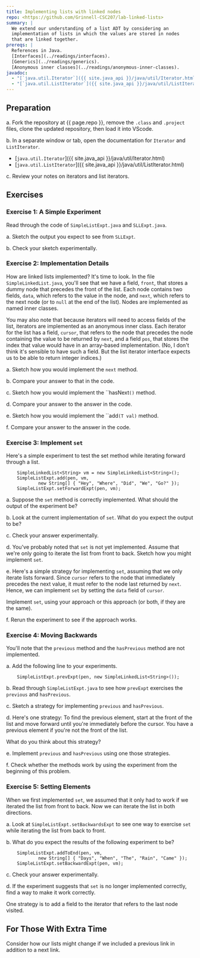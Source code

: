```yaml
---
title: Implementing lists with linked nodes
repo: <https://github.com/Grinnell-CSC207/lab-linked-lists>
summary: |
  We extend our understanding of a list ADT by considering an
  implementation of lists in which the values are stored in nodes
  that are linked together.
prereqs: |
  References in Java. 
  [Interfaces](../readings/interfaces).
  [Generics](../readings/generics).  
  [Anonymous inner classes](../readings/anonymous-inner-classes).
javadoc:
  - "[`java.util.Iterator`]({{ site.java_api }}/java/util/Iterator.html)"
  - "[`java.util.ListIterator`]({{ site.java_api }}/java/util/ListIterator.html)"
---
```

Preparation
-----------

a. Fork the repository at {{ page.repo }}, remove the `.class` and `.project` files, clone the updated repository, then load it into VScode.

b. In a separate window or tab, open the documentation for `Iterator`
   and `ListIterator`.

* [`java.util.Iterator`]({{ site.java_api }}/java/util/Iterator.html)
* [`java.util.ListIterator`]({{ site.java_api }}/java/util/ListIterator.html)

c. Review your notes on iterators and list iterators.

Exercises
---------

### Exercise 1: A Simple Experiment

Read through the code of `SimpleListExpt.java` and
`SLLExpt.java`.

a. Sketch the output you expect to see from `SLLExpt`.

b. Check your sketch experimentally.

### Exercise 2: Implementation Details

How are linked lists implemented?  It's time to look.  In the file `SimpleLinkedList.java`, you'll see that we have a field, `front`, that stores a dummy node that precedes the front of the list.  Each node contains two fields, `data`, which refers to the value in the node, and `next`, which refers to the next node (or to `null` at the end of the list).  Nodes are implemented as named inner classes.  

You may also note that because iterators will need to access fields of the list, iterators are implemented as an anonymous inner class.  Each iterator for the list has a field, `cursor`, that refers to the node that precedes the node containing the value to be returned by `next`, and a field `pos`, that stores the index that value would have in an array-based implementation.  (No, I don't think it's sensible to have such a field.  But the list iterator interface expects us to be able to return integer indices.)

a. Sketch how you would implement the ``next`` method.

b. Compare your answer to that in the code.  

c. Sketch how you would implement the ``hasNext`()` method.

d. Compare your answer to the answer in the code.

e. Sketch how you would implement the ``add`(T val)` method.

f. Compare your answer to the answer in the code.

### Exercise 3: Implement `set`

Here's a simple experiment to test the set method while iterating forward through a list.

```
    SimpleLinkedList<String> vm = new SimpleLinkedList<String>();
    SimpleListExpt.add(pen, vm, 
            new String[] { "Hey", "Where", "Did", "We", "Go?" });
    SimpleListExpt.setForwardExpt(pen, vm);
```

a. Suppose the `set` method is correctly implemented.  What should the output of the experiment be?

b. Look at the current implementation of `set`.  What do you expect the output to be?

c. Check your answer experimentally.

d. You've probably noted that `set` is not yet implemented.  Assume that we're only going to iterate the list from front to back.  Sketch how you might implement `set`.

e. Here's a simple strategy for implementing `set`, assuming that we only iterate lists forward.  Since `cursor` refers to the node that immediately precedes the next value, it must refer to the node last returned by `next`.  Hence, we can implement `set` by setting the `data` field of `cursor`.

Implement `set`, using your approach or this approach (or both, if they are the same).

f. Rerun the experiment to see if the approach works.

### Exercise 4: Moving Backwards

You'll note that the `previous` method and the `hasPrevious` method are not implemented.

a. Add the following line to your experiments.

```
    SimpleListExpt.prevExpt(pen, new SimpleLinkedList<String>());
```

b. Read through `SimpleListExpt.java` to see how `prevExpt` exercises the `previous` and `hasPrevious`.

c. Sketch a strategy for implementing `previous` and `hasPrevious`.

d. Here's one strategy: To find the previous element, start at the front of the list and move forward until you're immediately before the cursor.  You have a previous element if you're not the front of the list.

What do you think about this strategy?

e. Implement `previous` and `hasPrevious` using one those strategies.

f. Check whether the methods work by using the experiment from the beginning of this problem.

### Exercise 5: Setting Elements

When we first implemented `set`, we assumed that it only had to work if we iterated the list from front to back.  Now we can iterate the list in both directions.

a. Look at `SimpleListExpt.setBackwardsExpt` to see one way to exercise `set` while iterating the list from back to front.

b. What do you expect the results of the following experiment to be?

```
    SimpleListExpt.addToEnd(pen, vm, 
            new String[] { "Days", "When", "The", "Rain", "Came" });
    SimpleListExpt.setBackwardExpt(pen, vm);
```

c. Check your answer experimentally.

d. If the experiment suggests that `set` is no longer implemented correctly, find a way to make it work correctly.

One strategy is to add a field to the iterator that refers to the last node visited.

For Those With Extra Time
-------------------------

Consider how our lists might change if we included a previous link in
addition to a next link.

